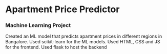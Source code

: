 # Apartment Price Predictor

### Machine Learning Project

Created an ML model that predicts apartment prices in different regions in Bangalore. Used scikit-learn for the ML models. Used HTML, CSS and JS for the frontend. Used flask to host the backend
